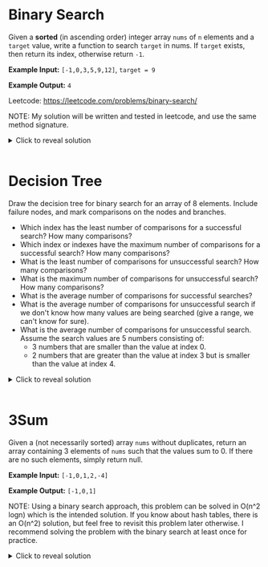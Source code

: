 # Binary Search
Given a **sorted** (in ascending order) integer array `nums` of `n` elements and a `target` value, write a function to search `target` in nums. If `target` exists, then return its index, otherwise return `-1`.

**Example Input:** `[-1,0,3,5,9,12]`, `target = 9`

**Example Output:** `4`

Leetcode: https://leetcode.com/problems/binary-search/

NOTE: My solution will be written and tested in leetcode, and use the same method signature.

<details>
<summary>Click to reveal solution</summary>

## Solution
In order to conduct our binary search, we create 2 variables `lo` and `hi` which keep track of the current range of indices we are searching in. At each iteration, we compare the value at the midpoint of our current search range with the target value, and update our search range accordingly. This method of eliminating half your current search space at each step ONLY works because the array is sorted.

```java
public int search(int[] nums, int target) {
    //Set my current search range as the whole array
    int lo = 0, hi = nums.length-1;
    
    //Keep going until hi becomes less than lo
    //When they're equal, there's only one element to check
    while (lo <= hi) {
        //Get the middle of the range
        int m = (lo + hi) / 2;
        
        //If we've found the element, return index m
        if (nums[m] == target) return m;
        
        //If m is too big, update our search range to [lo,m-1]
        if (nums[m] > target) hi = m-1;
        else lo = m+1; //If m is too small, update to [m+1,hi]
    }
    
    return -1; //If we get here, element wasn't found
}
```
If n is the size of the input array, our runtime is O(logn), since we are halving the size of our current search space at every step. If our search space starts at n, the number of steps is the number of times we can divide n by 2 until we get 1, or O(logn). The space complexity is O(1), since we always create 3 new int variables: lo, hi, and m.
</details>
<br>

# Decision Tree
Draw the decision tree for binary search for an array of 8 elements. Include failure nodes, and mark comparisons on the nodes and branches.

- Which index has the least number of comparisons for a successful search? How many comparisons?
- Which index or indexes have the maximum number of comparisons for a successful search? How many comparisons?
- What is the least number of comparisons for unsuccessful search? How many comparisons?
- What is the maximum number of comparisons for unsuccessful search? How many comparisons?
- What is the average number of comparisons for successful searches?
- What is the average number of comparisons for unsuccessful search if we don't know how many values are being searched (give a range, we can't know for sure).
- What is the average number of comparisons for unsuccessful search. Assume the search values are 5 numbers consisting of:
    - 3 numbers that are smaller than the value at index 0.
    - 2 numbers that are greater than the value at index 3 but is smaller than the value at index 4.

<details>
<summary>Click to reveal solution</summary>

![](https://i.imgur.com/7BW0u4z.jpeg)

1. The index with the least number of comparisons would be the one at the top of the search tree, or `index 3`. Referencing a diagram, it can be seen that a successful search for the element at index 3 involves only `1 comparison` (the one for equality).
   
2. The index with the greatest number of comparisons would be one of the indices at the very bottom of the search tree, or in this case only `index 7`. Referencing a diagram and tracing the search process for index 7, it can be seen that a successful search for the element at index 7 involves `7 comparisons` (make sure you include both equality checks and inequality checks).

3. The least number of comparisons for an unsuccessful search can be found by tracing a diagram to one of the shallowest failure nodes. Referencing a diagram and tracing the search process for one of the shallowest failure nodes (for instance the leftmost one in my diagram), it can be seen that an unsuccessful search for such an element involves `6 comparisons`. Note that there is no final equality comparison for failure nodes.

4. The greatest number of comparisons for an unsuccessful search can be found by tracing a diagram to one of the deepest failure nodes. Referencing a diagram and tracing the search process for one of the deepest failure nodes (for instance the rightmost one in my diagram), it can be seen that an unsuccessful search for such an element involves `8 comparisons`. Note that there is no final equality comparison for failure nodes.

5. When finding the average number of comparisons for successful search, it is reasonable to assume that all the elements have an equal probability of being searched. From a diagram, it can be seen that there is 1 element which takes 1 comparison to successfully search, 2 elements which take 3 comparisons, 4 elements which take 5 comparisons, and 1 element which takes 7 comparisons. Thus, the average is `(1*1 + 2*3 + 4*5 + 1*7)/2`, and this solution can be expressed as `34/8`, `17/4`, or `4.25`.

6. When finding the average number of comparisons for unsuccessful search without concrete data, we **cannot** do what we do for successful search, adding up the number of comparisons for failure nodes and dividing by the number of failure nodes. The failure nodes are not concrete values, and we **cannot** assume that every failure node is reached with equal probability. For example, the first failure node represents a value less than index 0 of the array, the second failure node represents a value between index 0 and 1 of the array, etc. Without additional information, we don't know how often an unsuccessful search falls in each of these nodes, since based on the input data the average case could be wildly different. **However**, we know for a fact whenever something fails it takes either 6 or 8 comparisons. Thus, all we can say is that we know the average falls `between 6 and 8 comparisons`. 

7. Now we are actually given where the searches fail, and how many searches fail in each location, so we can come up with an average case for failure for the given input data. The failure node corresponding to "smaller than the value at index 0" takes 6 comparisons to reach, and the failure node corresponding to "greater than index 3 and smaller than index 4" also takes 6 comparisons. Thus, we know the average must also be `6 comparisons`. Alternatively, we could compute `(3(6) + 2(6)) / 5 = 6`. 
</details>
<br>

# 3Sum
Given a (not necessarily sorted) array `nums` without duplicates, return an array containing 3 elements of `nums` such that the values sum to 0. If there are no such elements, simply return null.

**Example Input:** `[-1,0,1,2,-4]`

**Example Output:** `[-1,0,1]`

NOTE: Using a binary search approach, this problem can be solved in O(n^2 logn) which is the intended solution. If you know about hash tables, there is an O(n^2) solution, but feel free to revisit this problem later otherwise. I recommend solving the problem with the binary search at least once for practice.

<details>
<summary>Click to reveal solution</summary>

## Solution
The strategy to find 3 numbers that add up to 0 is to first sort the array so that you can use binary search. Then iterate through every combination of 2 numbers, and binary search the array for the last number you need. If the number you need is found and isn't one of the numbers in your current combination, you can simply return the solution. If it is in your current combination, you can break out of the binary search and keep looking.

```java
public static int[] threeSum(int[] nums) {
    Arrays.sort(nums);
    int n = nums.length;

    //Iterate through all combinations (i, j) in the array
    for (int i = 0; i < n; i++) {
        for (int j = i+1; j < n; j++) {

            //target + nums[i] + nums[j] = 0
            int target = 0 - nums[i] - nums[j];
            int lo = 0, hi = n-1;

            //Binary search for target
            while (lo <= hi) {
                int m = (lo + hi) / 2;

                if (nums[m] == target) {
                    //If we aren't using duplicate values, return solution
                    if (m != i && m != j) {
                        int[] solution = {nums[i], nums[j], target};
                        return solution;
                    }

                    //Otherwise, break out and try a different combination
                    else break;
                }

                if (nums[m] > target) hi = m-1;
                else lo = m+1;
            }
        }
    }

    //If we didn't find anything, return null
    return null; 
}
```
Since iterating through all the combinations (i, j) in the array is O(n^2), and for each of these combinations we're doing a binary search in O(logn), our total runtime is O(n^2 logn). Our space complexity is O(1) since we're not creating any new arrays of size dependent on n.
</details>